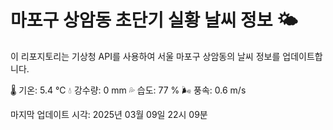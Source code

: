 
# 마포구 상암동 초단기 실황 날씨 정보 🌤️

이 리포지토리는 기상청 API를 사용하여 서울 마포구 상암동의 날씨 정보를 업데이트합니다. 

🌡️ 기온: 5.4 ℃
💧 강수량: 0 mm
💦 습도: 77 %
🌬️ 풍속: 0.6 m/s

마지막 업데이트 시각: 2025년 03월 09일 22시 09분    
